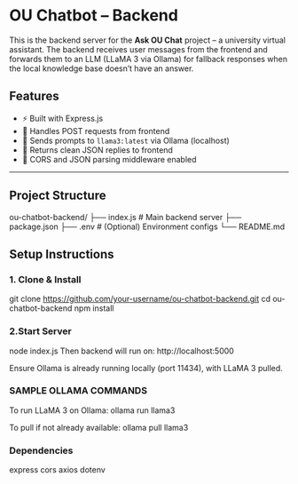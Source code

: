 #  OU Chatbot – Backend

This is the backend server for the **Ask OU Chat** project – a university virtual assistant. The backend receives user messages from the frontend and forwards them to an LLM (LLaMA 3 via Ollama) for fallback responses when the local knowledge base doesn’t have an answer.


##  Features

- ⚡ Built with Express.js
- 🔄 Handles POST requests from frontend
- 🤖 Sends prompts to `llama3:latest` via Ollama (localhost)
- 🧩 Returns clean JSON replies to frontend
- 🔐 CORS and JSON parsing middleware enabled

---

##  Project Structure

ou-chatbot-backend/
├── index.js # Main backend server
├── package.json
├── .env # (Optional) Environment configs
└── README.md

##  Setup Instructions

### 1. Clone & Install

git clone https://github.com/your-username/ou-chatbot-backend.git
cd ou-chatbot-backend
npm install

### 2.Start Server
node index.js
Then backend will run on:
http://localhost:5000

Ensure Ollama is already running locally (port 11434), with LLaMA 3 pulled.

### SAMPLE OLLAMA COMMANDS

To run LLaMA 3 on Ollama:
ollama run llama3

To pull if not already available:
ollama pull llama3

### Dependencies
express
cors
axios
dotenv 









